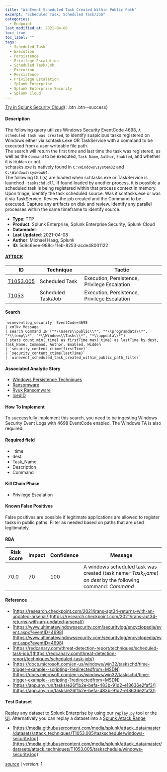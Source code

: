 ```yaml
---
title: "WinEvent Scheduled Task Created Within Public Path"
excerpt: "Scheduled Task, Scheduled Task/Job"
categories:
  - Endpoint
last_modified_at: 2021-04-08
toc: true
toc_label: ""
tags:
  - Scheduled Task
  - Execution
  - Persistence
  - Privilege Escalation
  - Scheduled Task/Job
  - Execution
  - Persistence
  - Privilege Escalation
  - Splunk Enterprise
  - Splunk Enterprise Security
  - Splunk Cloud
---
```




[Try in Splunk Security Cloud](https://www.splunk.com/en_us/cyber-security.html){: .btn .btn--success}

#### Description

The following query utilizes Windows Security EventCode 4698, `A scheduled task was created`, to identify suspicious tasks registered on Windows either via schtasks.exe OR TaskService with a command to be executed from a user writeable file path.\
The search will return the first time and last time the task was registered, as well as the `Command` to be executed, `Task Name`, `Author`, `Enabled`, and whether it is `Hidden` or not.\
schtasks.exe is natively found in `C:\Windows\system32` and `C:\Windows\syswow64`.\
The following DLL(s) are loaded when schtasks.exe or TaskService is launched -`taskschd.dll`. If found loaded by another process, it is possible a scheduled task is being registered within that process context in memory.\
Upon triage, identify the task scheduled source. Was it schtasks.exe or was it via TaskService. Review the job created and the Command to be executed. Capture any artifacts on disk and review. Identify any parallel processes within the same timeframe to identify source.

- **Type**: TTP
- **Product**: Splunk Enterprise, Splunk Enterprise Security, Splunk Cloud
- **Datamodel**: 
- **Last Updated**: 2021-04-08
- **Author**: Michael Haag, Splunk
- **ID**: 5d9c6eee-988c-11eb-8253-acde48001122


#### [ATT&CK](https://attack.mitre.org/)

| ID          | Technique   | Tactic      |
| ----------- | ----------- | ----------- |
| [T1053.005](https://attack.mitre.org/techniques/T1053/005/) | Scheduled Task | Execution, Persistence, Privilege Escalation |
| [T1053](https://attack.mitre.org/techniques/T1053/) | Scheduled Task/Job | Execution, Persistence, Privilege Escalation |

#### Search

```
`wineventlog_security` EventCode=4698 
| xmlkv Message 
| search Command IN ("*\\users\\public\\*", "*\\programdata\\*", "*\\temp\\*", "*\\Windows\\Tasks\\*", "*\\appdata\\*") 
| stats count min(_time) as firstTime max(_time) as lastTime by dest, Task_Name, Command, Author, Enabled, Hidden 
| `security_content_ctime(firstTime)` 
| `security_content_ctime(lastTime)` 
| `winevent_scheduled_task_created_within_public_path_filter`
```

#### Associated Analytic Story
* [Windows Persistence Techniques](/stories/windows_persistence_techniques)
* [Ransomware](/stories/ransomware)
* [Ryuk Ransomware](/stories/ryuk_ransomware)
* [IcedID](/stories/icedid)


#### How To Implement
To successfully implement this search, you need to be ingesting Windows Security Event Logs with 4698 EventCode enabled. The Windows TA is also required.

#### Required field
* _time
* dest
* Task_Name
* Description
* Command


#### Kill Chain Phase
* Privilege Escalation


#### Known False Positives
False positives are possible if legitimate applications are allowed to register tasks in public paths. Filter as needed based on paths that are used legitimately.


#### RBA

| Risk Score  | Impact      | Confidence   | Message      |
| ----------- | ----------- |--------------|--------------|
| 70.0 | 70 | 100 | A windows scheduled task was created (task name=$Task_Name$) on $dest$ by the following command: $Command$ |




#### Reference

* [https://research.checkpoint.com/2021/irans-apt34-returns-with-an-updated-arsenal/](https://research.checkpoint.com/2021/irans-apt34-returns-with-an-updated-arsenal/)
* [https://www.ultimatewindowssecurity.com/securitylog/encyclopedia/event.aspx?eventID=4698](https://www.ultimatewindowssecurity.com/securitylog/encyclopedia/event.aspx?eventID=4698)
* [https://redcanary.com/threat-detection-report/techniques/scheduled-task-job/](https://redcanary.com/threat-detection-report/techniques/scheduled-task-job/)
* [https://docs.microsoft.com/en-us/windows/win32/taskschd/time-trigger-example--scripting-?redirectedfrom=MSDN](https://docs.microsoft.com/en-us/windows/win32/taskschd/time-trigger-example--scripting-?redirectedfrom=MSDN)
* [https://app.any.run/tasks/e26f1b2e-befa-483b-91d2-e18636e2faf3/](https://app.any.run/tasks/e26f1b2e-befa-483b-91d2-e18636e2faf3/)



#### Test Dataset
Replay any dataset to Splunk Enterprise by using our [`replay.py`](https://github.com/splunk/attack_data#using-replaypy) tool or the [UI](https://github.com/splunk/attack_data#using-ui).
Alternatively you can replay a dataset into a [Splunk Attack Range](https://github.com/splunk/attack_range#replay-dumps-into-attack-range-splunk-server)

* [https://media.githubusercontent.com/media/splunk/attack_data/master/datasets/attack_techniques/T1053.005/taskschedule/windows-security.log](https://media.githubusercontent.com/media/splunk/attack_data/master/datasets/attack_techniques/T1053.005/taskschedule/windows-security.log)


[*source*](https://github.com/splunk/security_content/tree/develop/detections/endpoint/winevent_scheduled_task_created_within_public_path.yml) \| *version*: **1**